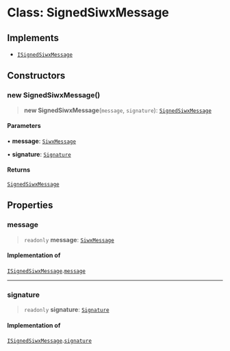 # Class: SignedSiwxMessage

## Implements

- [`ISignedSiwxMessage`](../index.md#isignedsiwxmessage)

## Constructors

### new SignedSiwxMessage()

> **new SignedSiwxMessage**(`message`, `signature`): [`SignedSiwxMessage`](SignedSiwxMessage.md)

#### Parameters

• **message**: [`SiwxMessage`](SiwxMessage.md)

• **signature**: [`Signature`](../index.md#signature-1)

#### Returns

[`SignedSiwxMessage`](SignedSiwxMessage.md)

## Properties

### message

> `readonly` **message**: [`SiwxMessage`](SiwxMessage.md)

#### Implementation of

[`ISignedSiwxMessage`](../index.md#isignedsiwxmessage).[`message`](../index.md#message)

***

### signature

> `readonly` **signature**: [`Signature`](../index.md#signature-1)

#### Implementation of

[`ISignedSiwxMessage`](../index.md#isignedsiwxmessage).[`signature`](../index.md#signature)
